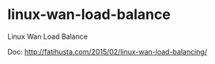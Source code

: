 # linux-wan-load-balance
Linux Wan Load Balance

Doc: http://fatihusta.com/2015/02/linux-wan-load-balancing/
